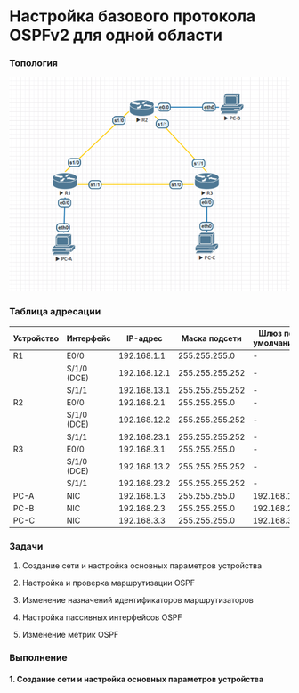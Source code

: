# Настройка базового протокола OSPFv2 для одной области

### Топология
![](eve.png)

### Таблица адресации
|Устройство|Интерфейс    |IP-адрес     |Маска подсети  |Шлюз по умолчанию|
|----------|-------------|-------------|---------------|-|
|R1        |E0/0         |192.168.1.1  |255.255.255.0  |-|
|          |S/1/0 (DCE)  |192.168.12.1 |255.255.255.252|-|
|          |S/1/1        |192.168.13.1 |255.255.255.252|-|
|R2        |E0/0         |192.168.2.1  |255.255.255.0  |-|
|          |S/1/0 (DCE)  |192.168.12.2 |255.255.255.252|-|
|          |S/1/1        |192.168.23.1 |255.255.255.252|-|
|R3        |E0/0         |192.168.3.1  |255.255.255.0  |-|
|          |S/1/0 (DCE)  |192.168.13.2 |255.255.255.252|-|
|          |S/1/1        |192.168.23.2 |255.255.255.252|-|
|PC-A      |NIC          |192.168.1.3  |255.255.255.0  |192.168.1.1|
|PC-B      |NIC          |192.168.2.3  |255.255.255.0  |192.168.2.1|
|PC-C      |NIC          |192.168.3.3  |255.255.255.0  |192.168.3.1|

### Задачи
1. Создание сети и настройка основных параметров устройства

2. Настройка и проверка маршрутизации OSPF

3. Изменение назначений идентификаторов маршрутизаторов

4. Настройка пассивных интерфейсов OSPF

5. Изменение метрик OSPF

### Выполнение

#### 1. Создание сети и настройка основных параметров устройства
